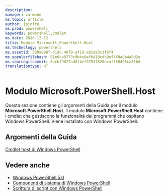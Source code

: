 ```yaml
---
description: 
manager: carmonm
ms.topic: article
author: jpjofre
ms.prod: powershell
keywords: powershell,cmdlet
ms.date: 2016-12-12
title: Modulo Microsoft.PowerShell.Host
ms.technology: powershell
ms.assetid: 580a896f-b1dc-46f9-af1d-ab1a93c1fbf4
ms.openlocfilehash: 81e0ca9773c9b4c6efb418cdb9ef4f0a8a4a0d2a
ms.sourcegitcommit: 8acbf9827ad8f4ef9753f826ecaff58495ca51b0
translationtype: HT
---
```

# <a name="microsoftpowershellhost-module"></a>Modulo Microsoft.PowerShell.Host
Questa sezione contiene gli argomenti della Guida per il modulo **Microsoft.PowerShell.Host**. Il modulo **Microsoft.PowerShell.Host** contiene i cmdlet che gestiscono la funzionalità dei programmi che ospitano Windows PowerShell. Viene installato con Windows PowerShell.

## <a name="help-topics"></a>Argomenti della Guida
[Cmdlet host di Windows PowerShell](http://go.microsoft.com/fwlink/?LinkID=245859)

## <a name="see-also"></a>Vedere anche
- [Windows PowerShell 5.0](Windows-PowerShell-5.0.md)
- [Componenti di sistema di Windows PowerShell](https://technet.microsoft.com/en-us/library/4b75f1e4-f327-48f3-92ab-bf5435094d41)
- [Scrittura di script con Windows PowerShell](../../getting-started/fundamental/Scripting-with-Windows-PowerShell.md)

